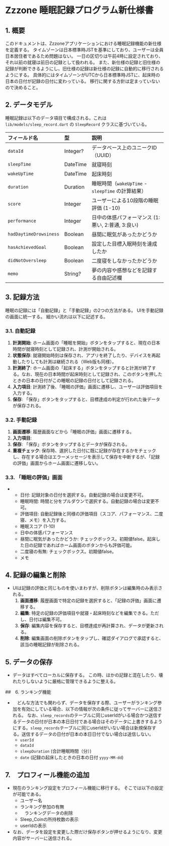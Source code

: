 # Zzzone 睡眠記録プログラム新仕様書

## 1. 概要

このドキュメントは、Zzzoneアプリケーションにおける睡眠記録機能の新仕様を定義する。
タイムゾーンは日本標準時JSTを基準にしており、ユーザーは全員日本居住者であるため問題はない。
一日の区切りは午前4時に設定されており、それ以前の就寝は前日の記録として扱われる。
また、新仕様の記録と旧仕様の記録が判断できるようにし、旧仕様の記録は新仕様の記録に自動的に移行されるようにする。
具体的にはタイムゾーンがUTCから日本標準時JSTに、起床時の日本の日付が記録の日付に変わっている。
移行に関する方針は定まっていないので決めること。

## 2. データモデル

睡眠記録は以下のデータ項目で構成される。これは `lib/models/sleep_record.dart` の `SleepRecord` クラスに基づいている。

| フィールド名 | 型 | 説明 |
| :--- | :--- | :--- |
| `dataId` | Integer? | データベース上のユニークID（UUID） |
| `sleepTime` | DateTime | 就寝時刻 |
| `wakeUpTime` | DateTime | 起床時刻 |
| `duration` | Duration | 睡眠時間（`wakeUpTime` - `sleepTime` の計算結果） |
| `score` | Integer | ユーザーによる10段階の睡眠評価 (1-10) |
| `performance` | Integer | 日中の体感パフォーマンス (1:悪い, 2:普通, 3:良い) |
| `hadDaytimeDrowsiness` | Boolean | 昼間に眠気があったかどうか |
| `hasAchievedGoal` | Boolean | 設定した目標入眠時刻を達成したか |
| `didNotOversleep` | Boolean | 二度寝をしなかったかどうか |
| `memo` | String? | 夢の内容や感想などを記録する自由記述欄 |

## 3. 記録方法

睡眠の記録には「自動記録」と「手動記録」の2つの方法がある。
UIを手動記録の画面に統一する。
細かい流れは以下に記述する。

### 3.1. 自動記録

1.  **計測開始**: ホーム画面の「睡眠を開始」ボタンをタップすると、現在の日本時間が就寝時刻として記録され、計測が開始される。
2.  **状態保存**: 就寝開始時刻は保存され、アプリを終了したり、デバイスを再起動したりしても計測は継続される（Web版も同様）。
3.  **計測終了**: ホーム画面の「起床する」ボタンをタップすると計測が終了する。なお、現在の日本時間が起床時刻として記録され、このボタンを押したときの日本の日付がこの睡眠の記録の日付として記録される。
4.  **入力項目**: 計測終了後、「睡眠の評価」画面に遷移し、ユーザーは評価項目を入力する。
5.  **保存**: 「保存」ボタンをタップすると、目標達成の判定が行われた後データが保存される。

### 3.2. 手動記録

1.  **画面遷移**: 履歴画面などから「睡眠の評価」画面に遷移する。
2.  **入力項目**:
3.  **保存**: 「保存」ボタンをタップするとデータが保存される。
4.  **重複チェック**: 保存時、選択した日付に既に記録が存在するかをチェックし、存在する場合はエラーメッセージを表示して保存を中断するが、「記録の評価」画面からホーム画面に遷移しない。

### 3.3. 「睡眠の評価」画面
- 
    *   日付: 記録対象の日付を選択する。自動記録の場合は変更不可。
    *   睡眠時間: 時間と分をプルダウンで選択する。自動記録の場合は変更不可。
    *   評価項目: 自動記録後と同様の評価項目（スコア、パフォーマンス、二度寝、メモ）を入力する。
    *   睡眠スコア (1-10)
    *   日中の体感パフォーマンス
    *   昼間に眠気があったかどうか: チェックボックス。初期値false。起床した日の記録であればホーム画面のボタンからも評価可能。
    *   二度寝の有無: チェックボックス。初期値false。
    *   メモ

## 4. 記録の編集と削除
-   UIは記録の評価と同じものを使いまわすが、削除ボタンは編集時のみ表示される。
    1.  **画面遷移**: 履歴画面で特定の記録を選択すると、「記録の評価」画面に遷移する。
    2.  **編集**: 特定の記録の評価項目や就寝・起床時刻などを編集できる。ただし、日付は編集不可。
    3.  **保存**: 編集内容を保存すると、目標達成が再計算され、データが更新される。
    4.  **削除**: 編集画面の削除ボタンをタップし、確認ダイアログで承認すると、該当の睡眠記録が削除される。

## 5. データの保存
-   データはすべてローカルに保存する。
    この時、ほかの記録と混在したり、壊れたりしないように厳格に管理できるように整える。

##　6. ランキング機能
-  　どんな方法でも関わらず、データを保存する際、ユーザーがランキング参加を有効にしている場合、以下の情報が次の条件に従ってサーバーに送信される。
    なお、`sleep_records`のテーブルに同じuserIdがいる場合かつ送信するデータの日付が日本の本日日付である場合はそのデータに上書きするようにする。`sleep_records`テーブルに同じuserIdがいない場合は新規保存する。送信するデータの日付が日本の本日日付でない場合は送信しない。
    *   `userId`
    *   `dataId`
    *   `sleepDuration` (合計睡眠時間（分）)
    *   `date` (記録の起床したときの日本の日付 `yyyy-MM-dd`)

## 7.　プロフィール機能の追加
-   現在のランキング設定をプロフィール機能に移行する。
    そこでは以下の設定が可能である。
    *   ユーザー名
    *   ランキング参加の有無
    * 　ランキングデータの削除
    *   Sleep_Coinの所持枚数の表示
    *   userIdの表示
-   なお、データを設定を変更した際だけ保存ボタンが押せるようになり、変更内容がサーバーに送信される。